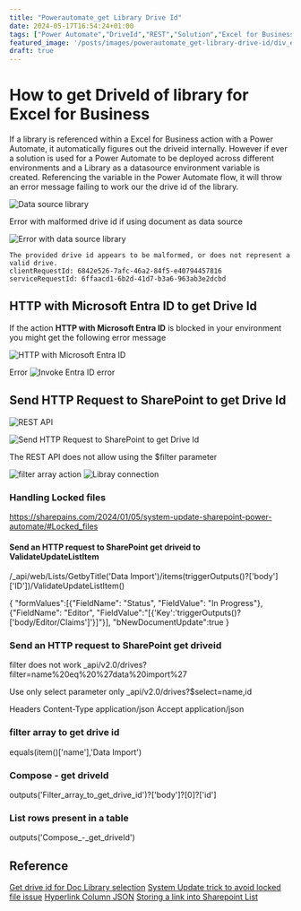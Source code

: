 ```yaml
---
title: "Powerautomate_get Library Drive Id"
date: 2024-05-17T16:54:24+01:00
tags: ["Power Automate","DriveId","REST","Solution","Excel for Business"]
featured_image: '/posts/images/powerautomate_get-library-drive-id/div_email_owa.PNG'
draft: true
---
```


# How to get DriveId of library for Excel for Business

If a library is referenced within a Excel for Business action with a Power Automate, it automatically figures out the driveid internally. However if ever a solution is used for a Power Automate to be deployed across different environments and a Library as a datasource environment variable is created. Referencing the variable in the Power Automate flow, it will throw an error message failing to work our the drive id of the library.

![Data source library](../images/powerautomate_get-library-drive-id/DataSourceLibrary.png)

Error with malformed drive id if using document as data source

![Error with data source library](../images/powerautomate_get-library-drive-id/errorwithlibrarydatasource.png)

```dotnetcli
The provided drive id appears to be malformed, or does not represent a valid drive.
clientRequestId: 6842e526-7afc-46a2-84f5-e40794457816
serviceRequestId: 6ffaacd1-6b2d-41d7-b3a6-963ab3e2dcbd
```
## HTTP with Microsoft Entra ID to get Drive Id

If the action **HTTP with Microsoft Entra ID** is blocked in your environment you might get the following error message

![HTTP with Microsoft Entra ID](../images/powerautomate_get-library-drive-id/HTTPWithMIcrosoftEntraID.png)

Error
![Invoke Entra ID error](../images/powerautomate_get-library-drive-id/InvokeEntraId_error.png)


## Send HTTP Request to SharePoint to get Drive Id  

![REST API](../images/powerautomate_get-library-drive-id/Select_RESTAPI.png)

![Send HTTP Request to SharePoint to get Drive Id ](../images/powerautomate_get-library-drive-id/SendHTTPRequestToSharePointToGetDriveId.png)

The REST API does not allow using the $filter parameter

![filter array action](../images/powerautomate_get-library-drive-id/filterarrayaction_name.png)
![Libray connection](../images/powerautomate_get-library-drive-id/libraryconnection.png)

### Handling Locked files

https://sharepains.com/2024/01/05/system-update-sharepoint-power-automate/#Locked_files

#### Send an HTTP request to SharePoint get driveid to ValidateUpdateListItem
/_api/web/Lists/GetbyTitle('Data Import')/items(triggerOutputs()?['body']['ID'])/ValidateUpdateListItem()

{
"formValues":[{"FieldName": "Status", "FieldValue": "In Progress"},
{"FieldName": "Editor",
 "FieldValue":"[{'Key':'triggerOutputs()?['body/Editor/Claims']'}]"}],
 "bNewDocumentUpdate":true
}

### Send an HTTP request to SharePoint get driveid

filter does not work
_api/v2.0/drives?filter=name%20eq%20%27data%20import%27

Use only select parameter only
_api/v2.0/drives?$select=name,id

Headers
Content-Type application/json
Accept  application/json

### filter array to get drive id

equals(item()['name'],'Data Import')

### Compose - get driveId

outputs('Filter_array_to_get_drive_id')?['body']?[0]?['id']

### List rows present in a table
outputs('Compose_-_get_driveId')


## Reference
[Get drive id for Doc Library selection](https://powerusers.microsoft.com/t5/Building-Flows/Get-drive-id-for-Doc-Library-selection/m-p/857384#M120179)
[System Update trick to avoid locked file issue](https://sharepains.com/2024/01/05/system-update-sharepoint-power-automate/#Locked_files)
[Hyperlink Column JSON](https://tomriha.com/how-to-update-sharepoint-hyperlink-column-in-power-automate/)
[Storing a link into Sharepoint List](https://powerusers.microsoft.com/t5/Building-Flows/Storing-a-link-into-Sharepoint-List-Hyperlink-Column/m-p/1636264#M181989) 